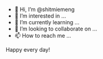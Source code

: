 - 👋 Hi, I’m @shitmiemeng
- 👀 I’m interested in ...
- 🌱 I’m currently learning ...
- 💞️ I’m looking to collaborate on ...
- 📫 How to reach me ...

<!---
shitmiemeng/shitmiemeng is a ✨ special ✨ repository because its `README.md` (this file) appears on your GitHub profile.
You can click the Preview link to take a look at your changes.
--->
Happy every day!
